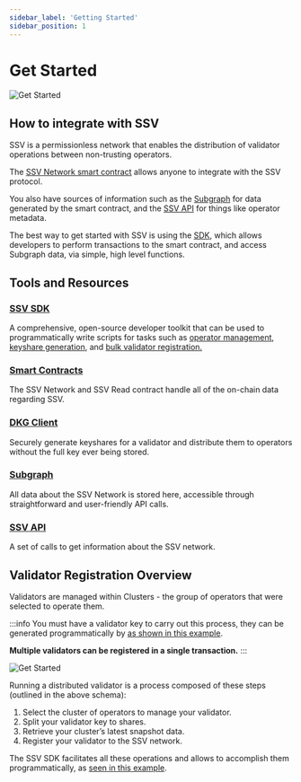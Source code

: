 ```yaml
---
sidebar_label: 'Getting Started'
sidebar_position: 1
---
```


# Get Started

![Get Started](/img/get-started-1.avif)

## How to integrate with SSV

SSV is a permissionless network that enables the distribution of validator operations between non-trusting operators.

The [SSV Network smart contract](./smart-contracts/ssvnetwork.md) allows anyone to integrate with the SSV protocol.&#x20;

You also have sources of information such as the [Subgraph](./tools/ssv-subgraph/) for data generated by the smart contract, and the [SSV API](https://api.ssv.network/documentation/#/v4) for things like operator metadata.&#x20;

The best way to get started with SSV is using the [SDK](/developers/SSV-SDK), which allows developers to perform transactions to the smart contract, and access Subgraph data, via simple, high level functions.

## Tools and Resources

### [SSV SDK](/developers/SSV-SDK/)

A comprehensive, open-source developer toolkit that can be used to programmatically write scripts for tasks such as [operator management](/developers/SSV-SDK/module-reference/operator-module), [keyshare generation](/developers/tools/ssv-dkg-client/generate-key-shares), and [bulk validator registration.](/developers/SSV-SDK/examples/bulk-register-validators)&#x20;

### [Smart Contracts](smart-contracts/)

The SSV Network and SSV Read contract handle all of the on-chain data regarding SSV.

### [DKG Client](tools/ssv-dkg-client/)

Securely generate keyshares for a validator and distribute them to operators without the full key ever being stored.

### [Subgraph](tools/ssv-subgraph/)

All data about the SSV Network is stored here, accessible through straightforward and user-friendly API calls.

### [SSV API](https://api.ssv.network/documentation/#/v4)&#x20;

A set of calls to get information about the SSV network.

## Validator Registration Overview

Validators are managed within Clusters - the group of operators that were selected to operate them.

:::info
You must have a validator key to carry out this process, they can be generated programmatically by [as shown in this example](./SSV-SDK/examples/create-validator-keys).

**Multiple validators can be registered in a single transaction.**
:::

![Get Started](/img/get-started-2.avif)

Running a distributed validator is a process composed of these steps (outlined in the above schema):

1. Select the cluster of operators to manage your validator.
2. Split your validator key to shares.
3. Retrieve your cluster’s latest snapshot data.
4. Register your validator to the SSV network.

The SSV SDK facilitates all these operations and allows to accomplish them programmatically, as [seen in this example](./SSV-SDK/examples/bulk-register-validators).

